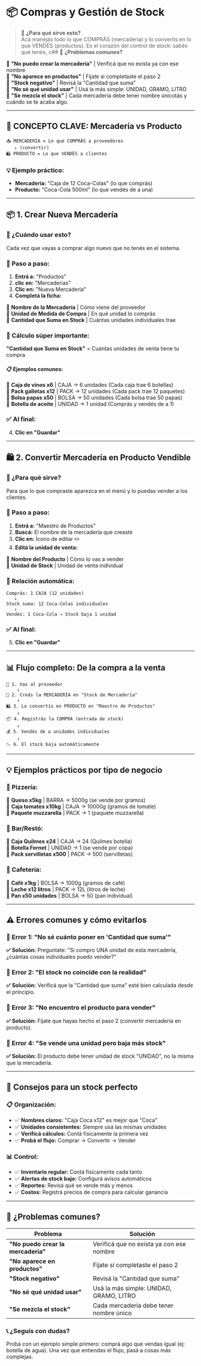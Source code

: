 # 📦 Compras y Gestión de Stock

> 🎯 **¿Para qué sirve esto?**  
> Acá manejás todo lo que COMPRÁS (mercadería) y lo convertís en lo que VENDÉS (productos). Es el corazón del control de stock: sabés qué tenés, c## 🚨 **¿Problemas comunes?**

🔹 **"No puedo crear la mercadería"** | Verificá que no exista ya con ese nombre  
🔹 **"No aparece en productos"** | Fijate si completaste el paso 2  
🔹 **"Stock negativo"** | Revisá la "Cantidad que suma"  
🔹 **"No sé qué unidad usar"** | Usá la más simple: UNIDAD, GRAMO, LITRO  
🔹 **"Se mezcla el stock"** | Cada mercadería debe tener nombre únicotás y cuándo se te acaba algo.

---

## 🔑 **CONCEPTO CLAVE: Mercadería vs Producto**

```
📥 MERCADERÍA = Lo que COMPRÁS a proveedores
   ↓ (convertir)
🛍️ PRODUCTO = Lo que VENDÉS a clientes
```

### **💡 Ejemplo práctico:**
- **Mercadería:** "Caja de 12 Coca-Colas" (lo que comprás)
- **Producto:** "Coca-Cola 500ml" (lo que vendés de a una)

---

## 📦 **1. Crear Nueva Mercadería**

### **🎯 ¿Cuándo usar esto?**
Cada vez que vayas a comprar algo nuevo que no tenés en el sistema.

### **🚀 Paso a paso:**
1. **Entrá a:** "Productos"
2. **clic en:** "Mercaderias"
2. **Clic en:** "Nueva Mercadería"
3. **Completá la ficha:**

🔹 **Nombre de la Mercadería** | Cómo viene del proveedor  
🔹 **Unidad de Medida de Compra** | En qué unidad lo comprás  
🔹 **Cantidad que Suma en Stock** | Cuántas unidades individuales trae

### **🧮 Cálculo súper importante:**
**"Cantidad que Suma en Stock"** = Cuántas unidades de venta tiene tu compra

#### **📋 Ejemplos comunes:**

🔹 **Caja de vinos x6** | CAJA → 6 unidades (Cada caja trae 6 botellas)  
🔹 **Pack galletas x12** | PACK → 12 unidades (Cada pack trae 12 paquetes)  
🔹 **Bolsa papas x50** | BOLSA → 50 unidades (Cada bolsa trae 50 papas)  
🔹 **Botella de aceite** | UNIDAD → 1 unidad (Comprás y vendés de a 1)

### **✅ Al final:**
4. **Clic en "Guardar"**

---

## 🛍️ **2. Convertir Mercadería en Producto Vendible**

### **🎯 ¿Para qué sirve?**
Para que lo que compraste aparezca en el menú y lo puedas vender a los clientes.

### **🚀 Paso a paso:**
1. **Entrá a:** "Maestro de Productos"
2. **Buscá:** El nombre de la mercadería que creaste
3. **Clic en:** Ícono de editar ✏️
4. **Editá la unidad de venta:**

🔹 **Nombre del Producto** | Cómo lo vas a vender  
🔹 **Unidad de Stock** | Unidad de venta individual

### **🔄 Relación automática:**
```
Comprás: 1 CAJA (12 unidades) 
   ↓
Stock suma: 12 Coca-Colas individuales
   ↓
Vendés: 1 Coca-Cola → Stock baja 1 unidad
```

### **✅ Al final:**
5. **Clic en "Guardar"**

---

## 📊 **Flujo completo: De la compra a la venta**

```
🏪 1. Vas al proveedor
    ↓
📝 2. Creás la MERCADERÍA en "Stock de Mercadería"
    ↓
🛍️ 3. La convertís en PRODUCTO en "Maestro de Productos"
    ↓
📦 4. Registrás la COMPRA (entrada de stock)
    ↓
💰 5. Vendés de a unidades individuales
    ↓
📉 6. El stock baja automáticamente
```

---

## 💡 **Ejemplos prácticos por tipo de negocio**

### **🍕 Pizzería:**

🔹 **Queso x5kg** | BARRA → 5000g (se vende por gramos)  
🔹 **Caja tomates x10kg** | CAJA → 10000g (gramos de tomate)  
🔹 **Paquete muzzarella** | PACK → 1 (paquete muzzarella)

### **🍺 Bar/Restó:**

🔹 **Caja Quilmes x24** | CAJA → 24 (Quilmes botella)  
🔹 **Botella Fernet** | UNIDAD → 1 (se vende por copa)  
🔹 **Pack servilletas x500** | PACK → 500 (servilletas)

### **🥪 Cafetería:**

🔹 **Café x1kg** | BOLSA → 1000g (gramos de café)  
🔹 **Leche x12 litros** | PACK → 12L (litros de leche)  
🔹 **Pan x50 unidades** | BOLSA → 50 (pan individual)

---

## ⚠️ **Errores comunes y cómo evitarlos**

### **🚨 Error 1: "No sé cuánto poner en 'Cantidad que suma'"**
**✅ Solución:** Preguntate: "Si compro UNA unidad de esta mercadería, ¿cuántas cosas individuales puedo vender?"

### **🚨 Error 2: "El stock no coincide con la realidad"**
**✅ Solución:** Verificá que la "Cantidad que suma" esté bien calculada desde el principio.

### **🚨 Error 3: "No encuentro el producto para vender"**
**✅ Solución:** Fijate que hayas hecho el paso 2 (convertir mercadería en producto).

### **🚨 Error 4: "Se vende una unidad pero baja más stock"**
**✅ Solución:** El producto debe tener unidad de stock "UNIDAD", no la misma que la mercadería.

---

## 🎯 **Consejos para un stock perfecto**

### **📋 Organización:**
- ✅ **Nombres claros:** "Caja Coca x12" es mejor que "Coca"
- ✅ **Unidades consistentes:** Siempre usá las mismas unidades
- ✅ **Verificá cálculos:** Contá físicamente la primera vez
- ✅ **Probá el flujo:** Comprar → Convertir → Vender

### **📊 Control:**
- ✅ **Inventario regular:** Contá físicamente cada tanto
- ✅ **Alertas de stock bajo:** Configurá avisos automáticos
- ✅ **Reportes:** Revisá qué se vende más y menos
- ✅ **Costos:** Registrá precios de compra para calcular ganancia

---

## 🚨 **¿Problemas comunes?**

| Problema | Solución |
|----------|----------|
| **"No puedo crear la mercadería"** | Verificá que no exista ya con ese nombre |
| **"No aparece en productos"** | Fijate si completaste el paso 2 |
| **"Stock negativo"** | Revisá la "Cantidad que suma" |
| **"No sé qué unidad usar"** | Usá la más simple: UNIDAD, GRAMO, LITRO |
| **"Se mezcla el stock"** | Cada mercadería debe tener nombre único |

### **📞 ¿Seguís con dudas?**
Probá con un ejemplo simple primero: comprá algo que vendas igual (ej: botella de agua). Una vez que entiendas el flujo, pasá a cosas más complejas.

